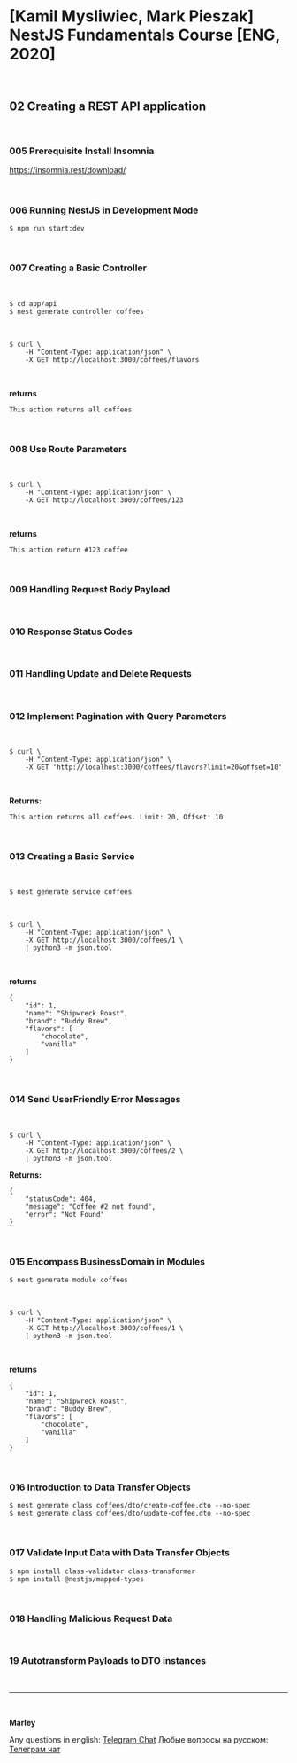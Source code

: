 # [Kamil Mysliwiec, Mark Pieszak] NestJS Fundamentals Course [ENG, 2020]

<br/>

## 02 Creating a REST API application

<br/>

### 005 Prerequisite Install Insomnia

https://insomnia.rest/download/

<br/>

### 006 Running NestJS in Development Mode

    $ npm run start:dev

<br/>

### 007 Creating a Basic Controller

<br/>

    $ cd app/api
    $ nest generate controller coffees

<br/>

```
$ curl \
    -H "Content-Type: application/json" \
    -X GET http://localhost:3000/coffees/flavors
```

<br/>

**returns**

```
This action returns all coffees
```

<br/>

### 008 Use Route Parameters

<br/>

```
$ curl \
    -H "Content-Type: application/json" \
    -X GET http://localhost:3000/coffees/123
```

<br/>

**returns**

```
This action return #123 coffee
```

<br/>

### 009 Handling Request Body Payload

<br/>

### 010 Response Status Codes

<br/>

### 011 Handling Update and Delete Requests

<br/>

### 012 Implement Pagination with Query Parameters

<br/>

```
$ curl \
    -H "Content-Type: application/json" \
    -X GET 'http://localhost:3000/coffees/flavors?limit=20&offset=10'
```

<br/>

**Returns:**

```
This action returns all coffees. Limit: 20, Offset: 10
```

<br/>

### 013 Creating a Basic Service

<br/>

    $ nest generate service coffees

<br/>

```
$ curl \
    -H "Content-Type: application/json" \
    -X GET http://localhost:3000/coffees/1 \
    | python3 -m json.tool
```

<br/>

**returns**

```
{
    "id": 1,
    "name": "Shipwreck Roast",
    "brand": "Buddy Brew",
    "flavors": [
        "chocolate",
        "vanilla"
    ]
}

```

<br/>

### 014 Send UserFriendly Error Messages

<br/>

```
$ curl \
    -H "Content-Type: application/json" \
    -X GET http://localhost:3000/coffees/2 \
    | python3 -m json.tool
```

**Returns:**

```
{
    "statusCode": 404,
    "message": "Coffee #2 not found",
    "error": "Not Found"
}
```

<br/>

### 015 Encompass BusinessDomain in Modules

    $ nest generate module coffees

<br/>

```
$ curl \
    -H "Content-Type: application/json" \
    -X GET http://localhost:3000/coffees/1 \
    | python3 -m json.tool
```

<br/>

**returns**

```
{
    "id": 1,
    "name": "Shipwreck Roast",
    "brand": "Buddy Brew",
    "flavors": [
        "chocolate",
        "vanilla"
    ]
}

```

<br/>

### 016 Introduction to Data Transfer Objects

    $ nest generate class coffees/dto/create-coffee.dto --no-spec
    $ nest generate class coffees/dto/update-coffee.dto --no-spec

<br/>

### 017 Validate Input Data with Data Transfer Objects

    $ npm install class-validator class-transformer
    $ npm install @nestjs/mapped-types

<br/>

### 018 Handling Malicious Request Data

<br/>

### 19 Autotransform Payloads to DTO instances

<br/>

---

<br/>

**Marley**

Any questions in english: <a href="https://jsdev.org/chat/">Telegram Chat</a>
Любые вопросы на русском: <a href="https://jsdev.ru/chat/">Телеграм чат</a>

```

```

